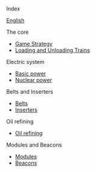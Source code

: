 Index

[English](index.md)

The core
* [Game Strategy](GameStrategy.md)
* [Loading and Unloading Trains](LoadingAndUnloadingTrains_ru.md)

Electric system
* [Basic power](BasicPower_ru.md)
* [Nuclear power](NuclearPower.md)

Belts and Inserters
* [Belts](BeltsAndInserters.md#belts)
* [Inserters](BeltsAndInserters.md#inserters)

Oil refining
* [Oil refining](OilRefining.md)

Modules and Beacons
* [Modules](ModulesAndBeacons.md#modules)
* [Beacons](ModulesAndBeacons.md#beacons)
